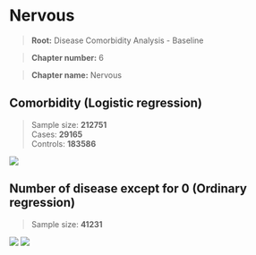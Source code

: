 # Nervous

> **Root:** Disease Comorbidity Analysis - Baseline

> **Chapter number:** 6  

> **Chapter name:** Nervous  

## Comorbidity (Logistic regression)
> Sample size: **212751**  
> Cases: **29165**  
> Controls: **183586**
<img src="/Chapter/Figures/Incidence/LG/Chapter_6.png"/>
<CsvTable src="/Chapter_Data/Incidence/LG/LG_Chapter_6.csv" label="🔍 View full results" />

## Number of disease except for 0 (Ordinary regression)
> Sample size: **41231**
<img src="/Chapter/Figures/Incidence/Histogram/Chapter_6_in.png"/>
<CsvTable src="/Chapter_Data/Incidence/Histogram/Chapter_6_in.csv" label="🔍 View full results" />

<img src="/Chapter/Figures/Incidence/ORD/Chapter_6.png"/>
<CsvTable src="/Chapter_Data/Incidence/ORD/ORD_Chapter_6.csv" label="🔍 View full results" />
